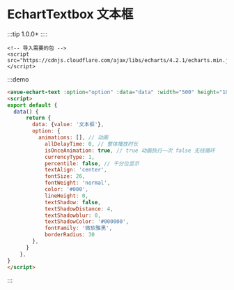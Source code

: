

# EchartTextbox 文本框
:::tip
1.0.0+
::::

```
<!-- 导入需要的包 -->  
<script src="https://cdnjs.cloudflare.com/ajax/libs/echarts/4.2.1/echarts.min.js"></script>
```

:::demo 
```html
<avue-echart-text :option="option" :data="data" :width="500" height="1000"></avue-echart-text>
<script>
export default {
  data() {
      return {
        data: {value: '文本框'},
        option: {
          animations: [], // 动画
            allDelayTime: 0, // 整体播放时长
            isOnceAnimation: true, // true 动画执行一次 false 无线循环
            currencyType: 1,
            percentile: false, // 千分位显示
            textAlign: 'center',
            fontSize: 26,
            fontWeight: 'normal',
            color: '#000',
            lineHeight: 0,
            textShadow: false,
            textShadowDistance: 4,
            textShadowblur: 0,
            textShadowColor: '#000000',
            fontFamily: '微软雅黑',
            borderRadius: 30
        },
      }
    },
}
</script>

```
:::

<script>
export default {
  data() {
      return {
        data: {value: '文本框'},
        option: {
          animations: [], // 动画
            allDelayTime: 0, // 整体播放时长
            isOnceAnimation: true, // true 动画执行一次 false 无线循环
            currencyType: 1,
            percentile: false, // 千分位显示
            textAlign: 'center',
            fontSize: 26,
            fontWeight: 'normal',
            color: '#000',
            lineHeight: 0,
            textShadow: false,
            textShadowDistance: 4,
            textShadowblur: 0,
            textShadowColor: '#000000',
            fontFamily: '微软雅黑',
            borderRadius: 30
        },
      }
    },
}
</script>




